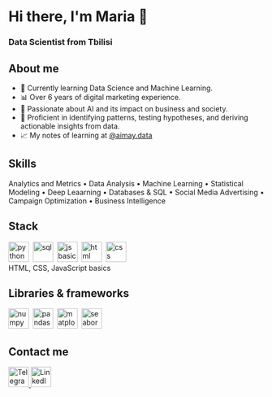 <div id-"header' align-"center">
<h1> Hi there, I'm Maria 👋 </h1>
<h3> Data Scientist from Tbilisi </h3>
</div>

<h2>About me</h2>

- 🌱 Currently learning Data Science and Machine Learning.
- 📊 Over 6 years of digital marketing experience.
- 🧠 Passionate about AI and its impact on business and society.
- 🎯 Proficient in identifying patterns, testing hypotheses, and deriving actionable insights from data.
- 📈 My notes of learning at <a href="https://www.instagram.com/aimay.data">@aimay.data</a>

<h2>Skills</h2>
Analytics and Metrics • Data Analysis • Machine Learning • Statistical Modeling • Deep Leaarning • Databases & SQL • Social Media Advertising • Campaign Optimization • Business Intelligence

<h2> Stack </h2>

<img src="https://cdn.jsdelivr.net/gh/devicons/devicon/icons/python/python-original-wordmark.svg"
          title="python" width="40" height="40"/>&nbsp;
<img src="https://cdn.jsdelivr.net/gh/devicons/devicon/icons/sqlite/sqlite-original.svg"
title="sql" width="40" height="40"/>&nbsp;
<img src="https://cdn.jsdelivr.net/gh/devicons/devicon/icons/javascript/javascript-original.svg"
title="js basics" width="40" height="40"/>&nbsp;
<img src="https://cdn.jsdelivr.net/gh/devicons/devicon/icons/html5/html5-original.svg"
title="html basics" width="40" height="40"/>&nbsp;
<img src="https://cdn.jsdelivr.net/gh/devicons/devicon/icons/css3/css3-original.svg"
title="css basics" width="40" height="40"/>&nbsp;      
HTML, CSS, JavaScript basics
          
<h2>Libraries & frameworks</h2>

<img src="https://cdn.jsdelivr.net/gh/devicons/devicon/icons/numpy/numpy-original.svg"
title="numpy" width="40" height="40"/>&nbsp;
<img src="https://cdn.jsdelivr.net/gh/devicons/devicon/icons/pandas/pandas-original-wordmark.svg"
title="pandas" width="40" height="40"/>&nbsp;
<img src="https://upload.wikimedia.org/wikipedia/commons/thumb/0/01/Created_with_Matplotlib-logo.svg/2048px-Created_with_Matplotlib-logo.svg.png"
title="matplotlib" width="40" height="40"/>&nbsp;
<img src="https://seaborn.pydata.org/_images/logo-tall-lightbg.svg"
title="seaborn" width="40" height="40"/>&nbsp;

      
<h2>Contact me</h2>  

<div class="contact-links">
    <a href="https://t.me/maymiya">
        <img src="https://drive.google.com/uc?id=1em8YPRIolGnua8Q23nzay7KTKsZgodbZ" alt="Telegram" style="width: 40px; height: 40px;" />
    </a>
    <a href="https://linkedin.com/in/anikanovama">
        <img src="https://cdn.icon-icons.com/icons2/2530/PNG/512/linkedin_button_icon_151847.png" alt="LinkedIn" style="width: 40px; height: 40px;" />
    </a>
</div>

